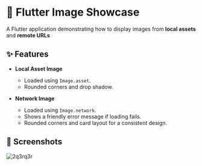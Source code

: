 # 📱 Flutter Image Showcase

A Flutter application demonstrating how to display images from **local assets** and **remote URLs**

## ✨ Features
- **Local Asset Image**
  - Loaded using `Image.asset`.
  - Rounded corners and drop shadow.
  
- **Network Image**
  - Loaded using `Image.network`.
  - Shows a friendly error message if loading fails.
  - Rounded corners and card layout for a consistent design.


## 📸 Screenshots
![2q3rq3r](https://github.com/user-attachments/assets/d9a2ff85-617a-4170-9f5e-425d81ae2393)


